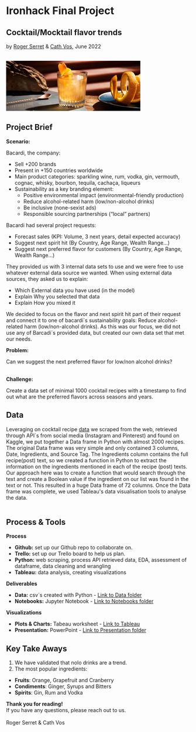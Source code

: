 # Ironhack Final Project
## Cocktail/Mocktail flavor trends
by [Roger Serret](https://github.com/rogerserret) & [Cath Vos](https://github.com/cathvos), June 2022
<br/><br/>


![Final Project](https://github.com/cathvos/IH-final-project/blob/main/Presentation/Images/image%20readme.jpeg?raw=true)

## Project Brief
**Scenario:**

Bacardi, the company:
- Sell +200 brands
- Present in +150 countries worldwide
- Main product categories: sparkling wine, rum, vodka, gin, vermouth, cognac, whisky, bourbon, tequila, cachaça, liqueurs
- Sustainability as a key branding element:
  - Positive environmental impact (environmental-friendly production)
  - Reduce alcohol-related harm (low/non-alcohol drinks) 
  - Be inclusive (none-sexist ads)
  - Responsible sourcing partnerships (“local” partners)

Bacardi had several project requests:
- Forecast sales (KPI: Volume, 3 next years, detail expected accuracy)
- Suggest next spirit hit (By Country, Age Range, Wealth Range…)
- Suggest next preferred flavor for customers (By Country, Age Range, Wealth Range…)

They provided us with 3 internal data sets to use and we were free to use whatever external data source we wanted. When using external data sources,  they asked us to explain:
- Which External data you have used (in the model)
- Explain Why you selected that data
- Explain How you mixed it

We decided to focus on the flavor and next spirit hit part of their request and connect it to one of bacardi´s sustainability goals: Reduce alcohol-related harm (low/non-alcohol drinks). As this was our focus, we did not use any of Barcadi´s provided data, but created our own data set that met our needs.

**Problem:**

Can we suggest the next preferred flavor for low/non alcohol drinks?<br/><br/>

**Challenge:**

Create a data set of minimal 1000 cocktail recipes with a timestamp to find out what are the preferred flavors across seasons and years.


## Data

Leveraging on cocktail recipe [data](https://github.com/cathvos/IH-final-project/tree/main/Data) we scraped from the web, retrieved through API´s from social media (Instagram and Pinterest) and found on Kaggle, we put together a Data frame in Python with almost 2000 recipes. The original Data frame was very simple and only contained 3 columns, Date, Ingredients, and Source Tag. The Ingredients column contains the full recipe(post) text, so we created a function in Python to extract the information on the ingredients mentioned in each of the recipe (post) texts. Our approach here was to create a function that would search through the text and create a Boolean value if the ingredient on our list was found in the text or not. This resulted in a huge Data frame of 72 columns. Once the Data frame was complete, we used Tableau's data visualisation tools to analyse the data. <br/> <br/>

## Process & Tools

**Process**

- **Github:** set up our Github repo to collaborate on.<br/>
- **Trello:** set up our Trello board to help us plan.<br/>
- **Python:** web scraping, process API retrieved data, EDA, assessment of dataframe, data cleaning and wrangling<br/>
- **Tableau:** data analysis, creating visualizations<br/>

**Deliverables**

 - **Data:** csv´s created with Python - [Link to Data folder](https://github.com/cathvos/IH-final-project/tree/main/Data)
 - **Notebooks:** Jupyter Notebook - [Link to Notebooks folder](https://github.com/cathvos/IH-final-project/tree/main/Notebooks)

**Visualizations**

 - **Plots & Charts:** Tabeau worksheet - [Link to Tableau](https://public.tableau.com/app/profile/roger.serret.aracil/viz/Final_project-Ironhack/TOPHerbsComplementstrendline)
 - **Presentation:** PowerPoint - [Link to Presentation folder](https://github.com/cathvos/IH-final-project/tree/main/Presentation)<br/>


## Key Take Aways

1. We have validated that nolo drinks are a trend.
2. The most popular ingredients:
- **Fruits**: Orange, Grapefruit and Cranberry
- **Condiments**: Ginger, Syrups and Bitters
- **Spirits**: Gin, Rum and Vodka

**Thank you for reading!** <br/>
If you have any questions, please reach out to us.<br/><br/>
Roger Serret & Cath Vos
